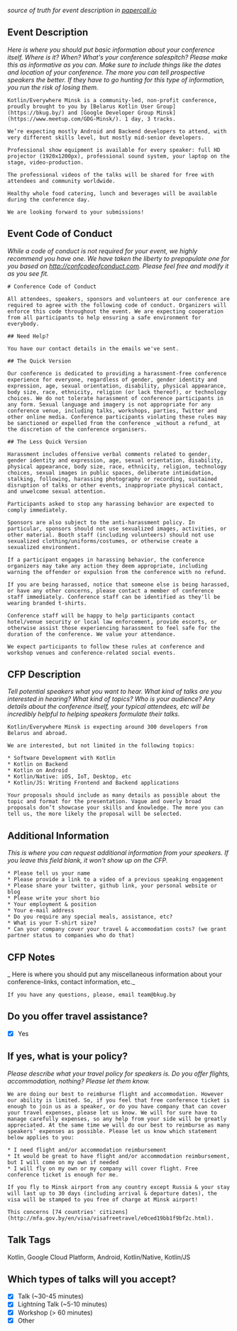 _source of truth for event description in [papercall.io](https://www.papercall.io/kotlin-minsk)_

## Event Description

_Here is where you should put basic information about your conference itself. Where is it? When? What's your conference salespitch? Please make this as informative as you can. Make sure to include things like the dates and location of your conference. The more you can tell prospective speakers the better. If they have to go hunting for this type of information, you run the risk of losing them._

```
Kotlin/Everywhere Minsk is a community-led, non-profit conference, proudly brought to you by [Belarus Kotlin User Group](https://bkug.by/) and [Google Developer Group Minsk](https://www.meetup.com/GDG-Minsk/). 1 day, 3 tracks.

We’re expecting mostly Android and Backend developers to attend, with very different skills level, but mostly mid-senior developers.

Professional show equipment is available for every speaker: full HD projector (1920x1200px), professional sound system, your laptop on the stage, video-production.

The professional videos of the talks will be shared for free with attendees and community worldwide.

Healthy whole food catering, lunch and beverages will be available during the conference day.

We are looking forward to your submissions!
```

##  Event Code of Conduct 

_While a code of conduct is not required for your event, we highly recommend you have one. We have taken the liberty to prepopulate one for you based on http://confcodeofconduct.com. Please feel free and modify it as you see fit._

```
# Conference Code of Conduct

All attendees, speakers, sponsors and volunteers at our conference are required to agree with the following code of conduct. Organizers will enforce this code throughout the event. We are expecting cooperation from all participants to help ensuring a safe environment for everybody.

## Need Help?

You have our contact details in the emails we've sent.

## The Quick Version

Our conference is dedicated to providing a harassment-free conference experience for everyone, regardless of gender, gender identity and expression, age, sexual orientation, disability, physical appearance, body size, race, ethnicity, religion (or lack thereof), or technology choices. We do not tolerate harassment of conference participants in any form. Sexual language and imagery is not appropriate for any conference venue, including talks, workshops, parties, Twitter and other online media. Conference participants violating these rules may be sanctioned or expelled from the conference _without a refund_ at the discretion of the conference organisers.

## The Less Quick Version

Harassment includes offensive verbal comments related to gender, gender identity and expression, age, sexual orientation, disability, physical appearance, body size, race, ethnicity, religion, technology choices, sexual images in public spaces, deliberate intimidation, stalking, following, harassing photography or recording, sustained disruption of talks or other events, inappropriate physical contact, and unwelcome sexual attention.

Participants asked to stop any harassing behavior are expected to comply immediately.

Sponsors are also subject to the anti-harassment policy. In particular, sponsors should not use sexualized images, activities, or other material. Booth staff (including volunteers) should not use sexualized clothing/uniforms/costumes, or otherwise create a sexualized environment.

If a participant engages in harassing behavior, the conference organizers may take any action they deem appropriate, including warning the offender or expulsion from the conference with no refund.

If you are being harassed, notice that someone else is being harassed, or have any other concerns, please contact a member of conference staff immediately. Conference staff can be identified as they'll be wearing branded t-shirts.

Conference staff will be happy to help participants contact hotel/venue security or local law enforcement, provide escorts, or otherwise assist those experiencing harassment to feel safe for the duration of the conference. We value your attendance.

We expect participants to follow these rules at conference and workshop venues and conference-related social events.
```

## CFP Description

_Tell potential speakers what you want to hear. What kind of talks are you interested in hearing? What kind of topics? Who is your audience? Any details about the conference itself, your typical attendees, etc will be incredibly helpful to helping speakers formulate their talks._

```
Kotlin/Everywhere Minsk is expecting around 300 developers from Belarus and abroad.

We are interested, but not limited in the following topics:

* Software Development with Kotlin
* Kotlin on Backend
* Kotlin on Android
* Kotlin/Native: iOS, IoT, Desktop, etc
* Kotlin/JS: Writing Frontend and Backend applications

Your proposals should include as many details as possible about the topic and format for the presentation. Vague and overly broad proposals don’t showcase your skills and knowledge. The more you can tell us, the more likely the proposal will be selected.
```

## Additional Information

_This is where you can request additional information from your speakers. If you leave this field blank, it won't show up on the CFP._

```
* Please tell us your name
* Please provide a link to a video of a previous speaking engagement
* Please share your twitter, github link, your personal website or blog
* Please write your short bio
* Your employment & position
* Your e-mail address
* Do you require any special meals, assistance, etc?
* What is your T-shirt size?
* Can your company cover your travel & accommodation costs? (we grant partner status to companies who do that)
```

## CFP Notes

_ Here is where you should put any miscellaneous information about your conference-links, contact information, etc._

```
If you have any questions, please, email team@bkug.by 
```

## Do you offer travel assistance?

- [x] Yes

## If yes, what is your policy?
   
_Please describe what your travel policy for speakers is. Do you offer flights, accommodation, nothing? Please let them know._

```
We are doing our best to reimburse flight and accommodation. However our ability is limited. So, if you feel that free conference ticket is enough to join us as a speaker, or do you have company that can cover your travel expenses, please let us know. We will for sure have to manage carefully expenses, so any help from your side will be greatly appreciated. At the same time we will do our best to reimburse as many speakers’ expenses as possible. Please let us know which statement below applies to you: 

* I need flight and/or accommodation reimbursement 
* It would be great to have flight and/or accommodation reimbursement, but I will come on my own if needed 
* I will fly on my own or my company will cover flight. Free conference ticket is enough for me.

If you fly to Minsk airport from any country except Russia & your stay will last up to 30 days (including arrival & departure dates), the visa will be stamped to you free of charge at Minsk airport!

This concerns [74 countries' citizens](http://mfa.gov.by/en/visa/visafreetravel/e0ced19bb1f9bf2c.html).
```

## Talk Tags

Kotlin, Google Cloud Platform, Android, Kotlin/Native, Kotlin/JS

## Which types of talks will you accept?

- [x] Talk (~30-45 minutes)
- [x] Lightning Talk (~5-10 minutes)
- [x] Workshop (> 60 minutes)
- [x] Other
